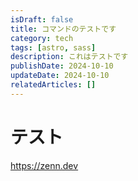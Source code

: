```yaml
---
isDraft: false
title: コマンドのテストです
category: tech
tags: [astro, sass]
description: これはテストです
publishDate: 2024-10-10
updateDate: 2024-10-10
relatedArticles: []
---
```


# テスト

https://zenn.dev
